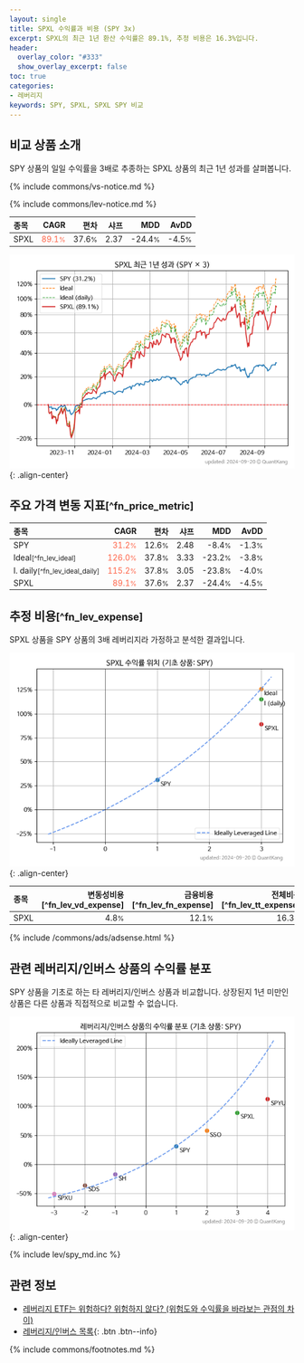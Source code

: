 ```yaml
---
layout: single
title: SPXL 수익률과 비용 (SPY 3x)
excerpt: SPXL의 최근 1년 환산 수익률은 89.1%, 추정 비용은 16.3%입니다.
header:
  overlay_color: "#333"
  show_overlay_excerpt: false
toc: true
categories:
- 레버리지
keywords: SPY, SPXL, SPXL SPY 비교
---
```


## 비교 상품 소개


SPY 상품의 일일 수익률을 3배로 추종하는 SPXL 상품의 최근 1년 성과를 살펴봅니다.





{% include commons/vs-notice.md %}

{% include commons/lev-notice.md %}

| **종목** | **CAGR** | **편차** | **샤프** | **MDD** | **AvDD** |
| :------------ | ------: | -----------: | -------: | ------: | -------: |
| SPXL | <span style="color: tomato">89.1<small>%</small></span> | 37.6<small>%</small> | 2.37 | -24.4<small>%</small> | -4.5<small>%</small> |

<!-- more -->


![SPXL](/lev/images/spxl.png){: .align-center}


## 주요 가격 변동 지표<small>[^fn_price_metric]</small>


| **종목** | **CAGR** | **편차** | **샤프** | **MDD** | **AvDD** |
| :------------ | ------: | -----------: | -------: | ------: | -------: |
| SPY | <span style="color: tomato">31.2<small>%</small></span> | 12.6<small>%</small> | 2.48 | -8.4<small>%</small> | -1.3<small>%</small> |
| Ideal<small>[^fn_lev_ideal]</small> | <span style="color: tomato">126.0<small>%</small></span> | 37.8<small>%</small> | 3.33 | -23.2<small>%</small> | -3.8<small>%</small> |
| I. daily<small>[^fn_lev_ideal_daily]</small> | <span style="color: tomato">115.2<small>%</small></span> | 37.8<small>%</small> | 3.05 | -23.8<small>%</small> | -4.0<small>%</small> |
| SPXL | <span style="color: tomato">89.1<small>%</small></span> | 37.6<small>%</small> | 2.37 | -24.4<small>%</small> | -4.5<small>%</small> |


## 추정 비용<small>[^fn_lev_expense]</small><a id="expense"></a>

SPXL 상품을 SPY 상품의 3배 레버리지라 가정하고 분석한 결과입니다.

![SPXL](/lev/images/spxl_ideal.png){: .align-center}

| **종목** | **변동성비용**[^fn_lev_vd_expense] | **금융비용**[^fn_lev_fn_expense] | **전체비용**[^fn_lev_tt_expense] |
| :------------ | ------: | -----------: | -------: |
| SPXL | 4.8<small>%</small> | 12.1<small>%</small> | 16.3<small>%</small> |

{% include /commons/ads/adsense.html %}



## 관련 레버리지/인버스 상품의 수익률 분포

SPY 상품을 기초로 하는 타 레버리지/인버스 상품과 비교합니다. 상장된지 1년 미만인 상품은 다른 상품과 직접적으로 비교할 수 없습니다.

![SPY](/lev/images/spy_ideal.png){: .align-center}

{% include lev/spy_md.inc %}


## 관련 정보

- [레버리지 ETF는 위험하다? 위험하지 않다? (위험도와 수익률을 바라보는 관점의 차이)](https://kongdori.tistory.com/182)
- [레버리지/인버스 목록](/lev/){: .btn .btn--info}

{% include commons/footnotes.md %}